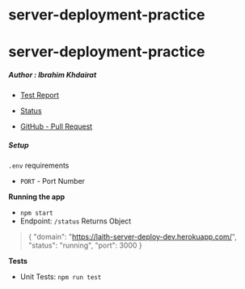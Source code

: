 # server-deployment-practice
# server-deployment-practice

##### Author  : Ibrahim Khdairat

* [Test Report](https://github.com/Laith-Hayajneh/server-deployment-practice/actions)

* [Status](https://laith-server-deploy-dev.herokuapp.com/status)

* [GitHub - Pull Request](https://github.com/Laith-Hayajneh/server-deployment-practice/pull/3)

##### Setup
`.env` requirements
  * `PORT` - Port Number

**Running the app**
* `npm start`
* Endpoint: `/status`
Returns Object

>{
  "domain": "https://laith-server-deploy-dev.herokuapp.com/",
  "status": "running",
  "port": 3000
}


**Tests**
* Unit Tests: `npm run test`